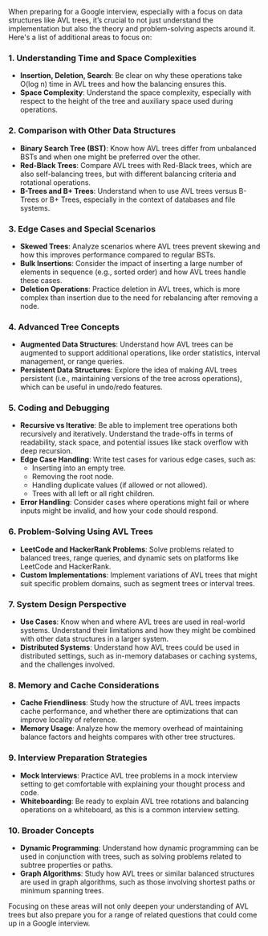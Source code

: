 When preparing for a Google interview, especially with a focus on data structures like AVL trees, it’s crucial to not just understand the implementation but also the theory and problem-solving aspects around it. Here's a list of additional areas to focus on:

### 1. **Understanding Time and Space Complexities**
- **Insertion, Deletion, Search**: Be clear on why these operations take O(log n) time in AVL trees and how the balancing ensures this.
- **Space Complexity**: Understand the space complexity, especially with respect to the height of the tree and auxiliary space used during operations.

### 2. **Comparison with Other Data Structures**
- **Binary Search Tree (BST)**: Know how AVL trees differ from unbalanced BSTs and when one might be preferred over the other.
- **Red-Black Trees**: Compare AVL trees with Red-Black trees, which are also self-balancing trees, but with different balancing criteria and rotational operations.
- **B-Trees and B+ Trees**: Understand when to use AVL trees versus B-Trees or B+ Trees, especially in the context of databases and file systems.

### 3. **Edge Cases and Special Scenarios**
- **Skewed Trees**: Analyze scenarios where AVL trees prevent skewing and how this improves performance compared to regular BSTs.
- **Bulk Insertions**: Consider the impact of inserting a large number of elements in sequence (e.g., sorted order) and how AVL trees handle these cases.
- **Deletion Operations**: Practice deletion in AVL trees, which is more complex than insertion due to the need for rebalancing after removing a node.

### 4. **Advanced Tree Concepts**
- **Augmented Data Structures**: Understand how AVL trees can be augmented to support additional operations, like order statistics, interval management, or range queries.
- **Persistent Data Structures**: Explore the idea of making AVL trees persistent (i.e., maintaining versions of the tree across operations), which can be useful in undo/redo features.

### 5. **Coding and Debugging**
- **Recursive vs Iterative**: Be able to implement tree operations both recursively and iteratively. Understand the trade-offs in terms of readability, stack space, and potential issues like stack overflow with deep recursion.
- **Edge Case Handling**: Write test cases for various edge cases, such as:
    - Inserting into an empty tree.
    - Removing the root node.
    - Handling duplicate values (if allowed or not allowed).
    - Trees with all left or all right children.
- **Error Handling**: Consider cases where operations might fail or where inputs might be invalid, and how your code should respond.

### 6. **Problem-Solving Using AVL Trees**
- **LeetCode and HackerRank Problems**: Solve problems related to balanced trees, range queries, and dynamic sets on platforms like LeetCode and HackerRank.
- **Custom Implementations**: Implement variations of AVL trees that might suit specific problem domains, such as segment trees or interval trees.

### 7. **System Design Perspective**
- **Use Cases**: Know when and where AVL trees are used in real-world systems. Understand their limitations and how they might be combined with other data structures in a larger system.
- **Distributed Systems**: Understand how AVL trees could be used in distributed settings, such as in-memory databases or caching systems, and the challenges involved.

### 8. **Memory and Cache Considerations**
- **Cache Friendliness**: Study how the structure of AVL trees impacts cache performance, and whether there are optimizations that can improve locality of reference.
- **Memory Usage**: Analyze how the memory overhead of maintaining balance factors and heights compares with other tree structures.

### 9. **Interview Preparation Strategies**
- **Mock Interviews**: Practice AVL tree problems in a mock interview setting to get comfortable with explaining your thought process and code.
- **Whiteboarding**: Be ready to explain AVL tree rotations and balancing operations on a whiteboard, as this is a common interview setting.

### 10. **Broader Concepts**
- **Dynamic Programming**: Understand how dynamic programming can be used in conjunction with trees, such as solving problems related to subtree properties or paths.
- **Graph Algorithms**: Study how AVL trees or similar balanced structures are used in graph algorithms, such as those involving shortest paths or minimum spanning trees.

Focusing on these areas will not only deepen your understanding of AVL trees but also prepare you for a range of related questions that could come up in a Google interview.